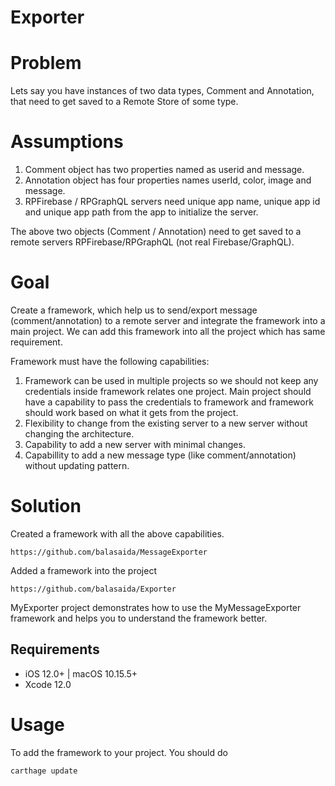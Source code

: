 # Exporter

# Problem

Lets say you have instances of two data types, Comment and Annotation, that need to get saved to a Remote Store of some type.

# Assumptions

1. Comment object has two properties named as userid and message.
2. Annotation object has four properties names userId, color, image and message.
3. RPFirebase / RPGraphQL servers need unique app name, unique app id and unique app path from the app to initialize the server.

The above two objects (Comment / Annotation) need to get saved to a remote servers RPFirebase/RPGraphQL (not real Firebase/GraphQL).

# Goal

Create a framework, which help us to send/export message (comment/annotation) to a remote server and integrate the framework into a main project. We can add this framework into all the project which has same requirement.

Framework must have the following capabilities:

1. Framework can be used in multiple projects so we should not keep any credentials inside framework relates one project. Main project should have a capability to pass the credentials to framework and framework should work based on what it gets from the project.
2. Flexibility to change from the existing server to a new server without changing the architecture.
3. Capability to add a new server with minimal changes.
4. Capabillity to add a new message type (like comment/annotation) without updating pattern.

# Solution

Created a framework with all the above capabilities.

```
https://github.com/balasaida/MessageExporter
```

Added a framework into the project

```
https://github.com/balasaida/Exporter
```

MyExporter project demonstrates how to use the MyMessageExporter framework and helps you to understand the framework better.

## Requirements

- iOS 12.0+ | macOS 10.15.5+
- Xcode 12.0

# Usage

To add the framework to your project. You should do

```
carthage update
